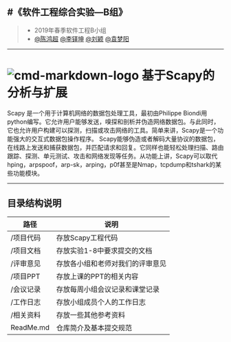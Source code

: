 #《软件工程综合实验—B组》
------
> * 2019年春季软件工程B小组
> * [@陈鸿超](https://github.com/Silent-voice)
    [@李铎坤](https://github.com/duolk)
    [@刘颖](https://github.com/vivian219)
    [@袁梦阳](https://github.com/yuanmengyang)
    
    
    


------

# ![cmd-markdown-logo](https://scapy.net/img/logo.png) 基于Scapy的分析与扩展 

Scapy 是一个用于计算机网络的数据包处理工具，最初由Philippe Biondi用python编写。它允许用户能够发送，嗅探和剖析并伪造网络数据包。与此同时，它也允许用户构建可以探测，扫描或攻击网络的工具。简单来讲，Scapy是一个功能强大的交互式数据包操作程序。
Scapy能够伪造或者解码大量协议的数据包，在线路上发送和捕获数据包，并匹配请求和回复。它同样也能轻松处理扫描、路由跟踪、探测、单元测试、攻击和网络发现等任务。从功能上讲，Scapy可以取代hping，arpspoof，arp-sk，arping，p0f甚至是Nmap，tcpdump和tshark的某些功能模块。

------
## 目录结构说明


| 路径 | 说明 |
| --- | --- |
| /项目代码 | 存放Scapy工程代码 |
| /项目文档 | 存放实验1-8中要求提交的文档 |
| /评审意见 | 存放各小组和老师对我们的评审意见 |
| /项目PPT | 存放上课的PPT的相关内容 |
| /会议记录 | 存放每周小组会议记录和课堂记录 |
| /工作日志 | 存放小组成员个人的工作日志 |
| /相关资料 | 存放一些其他参考资料 |
| ReadMe.md| 仓库简介及基本提交规范|